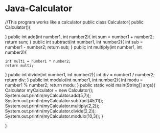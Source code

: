 # Java-Calculator


//This program works like a calculator
public class Calculator{
  public Calculator(){

  }
  public int add(int number1, int number2){
    int sum = number1 + number2;
    return sum;
  }
  public int subtract(int number1, int number2){
    int sub = number1 - number2;
    return sub;
  }
  public int multiply(int number1, int number2){
    
    int multi = number1 * number2;
    return multi;
  }
  public int divide(int number1, int number2){
    int div = number1 / number2;
    return div;
  }
  public int modulo(int number1, int number2){
    int modu = number1 % number2;
    return modu;
  }
  public static void main(String[] args){
    Calculator myCalculator = new Calculator();
    System.out.println(myCalculator.add(5,7));
    System.out.println(myCalculator.subtract(45,11));
    System.out.println(myCalculator.multiply(2,2));
    System.out.println(myCalculator.divide(2,2));
    System.out.println(myCalculator.modulo(10,3)); 
  }

}
